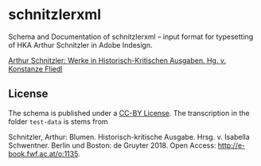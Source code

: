 # schnitzlerxml
Schema and Documentation of schnitzlerxml – input format for typesetting of HKA Arthur Schnitzler in Adobe Indesign.

[Arthur Schnitzler: Werke in Historisch-Kritischen Ausgaben. Hg. v. Konstanze Fliedl](http://www.arthur-schnitzler.at/historisch-kritische-ausgabe/)

## License
The schema is published under a [CC-BY License](https://creativecommons.org/licenses/by/4.0/).
The transcription in the folder `test-data` is stems from

Schnitzler, Arthur: Blumen. Historisch-kritische Ausgabe. Hrsg. v. Isabella Schwentner. Berlin und Boston: de Gruyter 2018. Open Access: http://e-book.fwf.ac.at/o:1135.  
